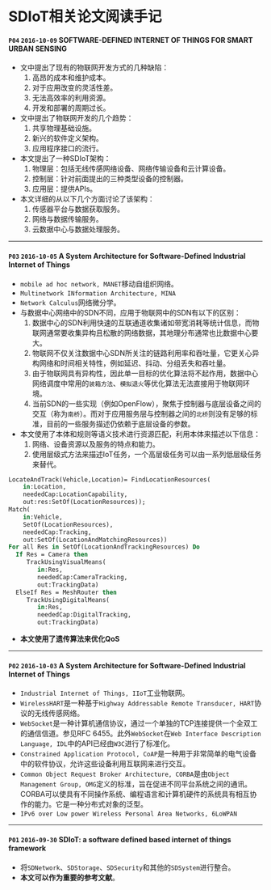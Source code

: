 # SDIoT相关论文阅读手记  

#### `P04` `2016-10-09` SOFTWARE-DEFINED INTERNET OF THINGS FOR SMART URBAN SENSING  
- 文中提出了现有的物联网开发方式的几种缺陷：  
  1. 高昂的成本和维护成本。  
  2. 对于应用改变的灵活性差。  
  3. 无法高效率的利用资源。  
  4. 开发和部署的周期过长。  
- 文中提出了物联网开发的几个趋势：  
  1. 共享物理基础设施。  
  2. 新兴的软件定义架构。  
  3. 应用程序接口的流行。  
- 本文提出了一种SDIoT架构：  
  1. 物理层：包括无线传感网络设备、网络传输设备和云计算设备。  
  2. 控制层：针对前面提出的三种类型设备的控制器。  
  3. 应用层：提供APIs。  
- 本文详细的从以下几个方面讨论了该架构：  
  1. 传感器平台与数据获取服务。  
  2. 网络与数据传输服务。  
  3. 云数据中心与数据处理服务。  

----
#### `P03` `2016-10-05` A System Architecture for Software-Defined Industrial Internet of Things  
- `mobile ad hoc network, MANET`移动自组织网络。  
- `Multinetwork INformation Architecture, MINA`  
- `Network Calculus`网络微分学。  
- 与数据中心网络中的SDN不同，应用于物联网中的SDN有以下的区别：  
  1. 数据中心的SDN利用快速的互联通道收集诸如带宽消耗等统计信息，而物联网通常要收集异构且松散的网络数据，其地理分布通常也比数据中心要大。  
  2. 物联网不仅关注数据中心SDN所关注的链路利用率和吞吐量，它更关心异构网络和时间相关特性，例如延迟、抖动、分组丢失和吞吐量。  
  3. 由于物联网具有异构性，因此单一目标的优化算法将不起作用，数据中心网络调度中常用的`装箱方法`、`模拟退火`等优化算法无法直接用于物联网环境。  
  4. 当前SDN的一些实现（例如OpenFlow），聚焦于控制器与底层设备之间的交互（称为`南桥`）。而对于应用服务层与控制器之间的`北桥`则没有足够的标准，目前的一些服务描述仍依赖于底层设备的参数。  
- 本文使用了本体和规则等语义技术进行资源匹配，利用本体来描述以下信息：  
  1. 网络、设备资源以及服务的特点和能力。  
  2. 使用层级式方法来描述IoT任务，一个高层级任务可以由一系列低层级任务来替代。  
``` pascal
LocateAndTrack(Vehicle,Location)= FindLocationResources(
	in:Location,
	neededCap:LocationCapability,
	out:res:SetOf(LocationResources));
Match(
	in:Vehicle, 
	SetOf(LocationResources),
	neededCap:Tracking,
	out:SetOf(LocationAndMatchingResources))
For all Res in SetOf(LocationAndTrackingResources) Do
  If Res = Camera then
     TrackUsingVisualMeans(
     	in:Res,
     	neededCap:CameraTracking,
     	out:TrackingData)
  ElseIf Res = MeshRouter then
     TrackUsingDigitalMeans(
     	in:Res,
     	neededCap:DigitalTracking,
     	out:TrackingData)
```
- **本文使用了遗传算法来优化QoS**  

----
#### `P02` `2016-10-03` A System Architecture for Software-Defined Industrial Internet of Things  
- `Industrial Internet of Things, IIoT`工业物联网。  
- `WirelessHART`是一种基于`Highway Addressable Remote Transducer, HART`协议的无线传感网络。  
- `WebSocket`是一种计算机通信协议，通过一个单独的TCP连接提供一个全双工的通信信道。参见RFC 6455。此外`WebSocket`在`Web Interface Description Language, IDL`中的API已经由`W3C`进行了标准化。  
- `Constrained Application Protocol, CoAP`是一种用于非常简单的电气设备中的软件协议，允许这些设备利用互联网来进行交互。  
- `Common Object Request Broker Architecture, CORBA`是由`Object Management Group, OMG`定义的标准，旨在促进不同平台系统之间的通讯。CORBA可以使具有不同操作系统、编程语言和计算机硬件的系统具有相互协作的能力。它是一种分布式对象的泛型。  
- `IPv6 over Low power Wireless Personal Area Networks, 6LoWPAN`  

----
#### `P01` `2016-09-30` SDIoT: a software defined based internet of things framework  
- 将`SDNetwork`、`SDStorage`、`SDSecurity`和其他的`SDSystem`进行整合。  
- **本文可以作为重要的参考文献**。  